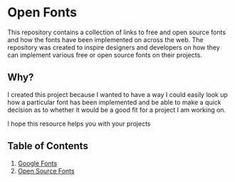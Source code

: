 # Open Fonts
This repository contains a collection of links to free and open source fonts and how the fonts have been implemented on across the web. The repository was created to inspire designers and developers on how they can implement various free or open source fonts on their projects.

## Why?
I created this project because I wanted to have a way I could easily look up how a particular font has been implemented and be able to make a quick decision as to whether it would be a good fit for a project I am working on.

I hope this resource helps you with your projects


## Table of Contents
1. [Google Fonts](https://github.com/joekariuki/open-fonts/tree/master/Google%20Web%20Fonts)
2. [Open Source Fonts](https://github.com/joekariuki/open-fonts/tree/master/Open%20Source%20Fonts)
